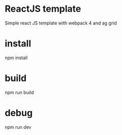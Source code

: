 # ReactJS template

Simple react JS template with webpack 4 and ag grid

# install

npm install

# build

npm run build

# debug

npm run dev